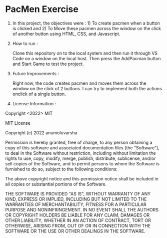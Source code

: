 # PacMen Exercise
1) In this project, the objectives were : 1) To create pacmen when a button is clicked and 2) To Move these pacmen across the window on the click of another button using HTML, CSS, and Javascript.

2) <h>How to run :</h>

   <body>Clone this repository on to the local system and then run it through VS Code on a window on the local host. Then press the AddPacman button and Start Game to       test the project.</body>

3) <h>Future Improvements :</h>

    <body>Right now, the code creates pacmen and moves them across the window on the click of 2 buttons. I can try to implement both the actions onclick of a single          button.</body>

4) <h>License Information : </h>

 <h>Copyright <2022> MIT </h>
<body>MIT License

Copyright (c) 2022 anumoluvarsha

Permission is hereby granted, free of charge, to any person obtaining a copy
of this software and associated documentation files (the "Software"), to deal
in the Software without restriction, including without limitation the rights
to use, copy, modify, merge, publish, distribute, sublicense, and/or sell
copies of the Software, and to permit persons to whom the Software is
furnished to do so, subject to the following conditions:

The above copyright notice and this permission notice shall be included in all
copies or substantial portions of the Software.

THE SOFTWARE IS PROVIDED "AS IS", WITHOUT WARRANTY OF ANY KIND, EXPRESS OR
IMPLIED, INCLUDING BUT NOT LIMITED TO THE WARRANTIES OF MERCHANTABILITY,
FITNESS FOR A PARTICULAR PURPOSE AND NONINFRINGEMENT. IN NO EVENT SHALL THE
AUTHORS OR COPYRIGHT HOLDERS BE LIABLE FOR ANY CLAIM, DAMAGES OR OTHER
LIABILITY, WHETHER IN AN ACTION OF CONTRACT, TORT OR OTHERWISE, ARISING FROM,
OUT OF OR IN CONNECTION WITH THE SOFTWARE OR THE USE OR OTHER DEALINGS IN THE
SOFTWARE.</body>
